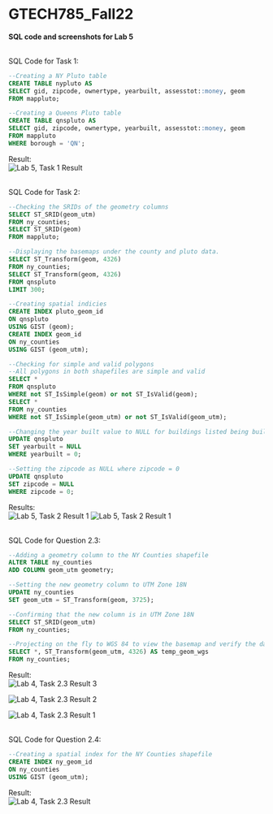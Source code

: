 # GTECH785_Fall22

<b>SQL code and screenshots for Lab 5 </b><br>

<br>SQL Code for Task 1: <br>
```sql
--Creating a NY Pluto table
CREATE TABLE nypluto AS 
SELECT gid, zipcode, ownertype, yearbuilt, assesstot::money, geom
FROM mappluto;

--Creating a Queens Pluto table
CREATE TABLE qnspluto AS 
SELECT gid, zipcode, ownertype, yearbuilt, assesstot::money, geom
FROM mappluto
WHERE borough = 'QN';
```
Result:<br>
![Lab 5, Task 1 Result](image/L5Q1.PNG)

<br>SQL Code for Task 2: <br>
```sql
--Checking the SRIDs of the geometry columns
SELECT ST_SRID(geom_utm)
FROM ny_counties;
SELECT ST_SRID(geom)
FROM mappluto;

--Displaying the basemaps under the county and pluto data.
SELECT ST_Transform(geom, 4326) 
FROM ny_counties;
SELECT ST_Transform(geom, 4326) 
FROM qnspluto
LIMIT 300;

--Creating spatial indicies
CREATE INDEX pluto_geom_id
ON qnspluto
USING GIST (geom);
CREATE INDEX geom_id
ON ny_counties
USING GIST (geom_utm);

--Checking for simple and valid polygons
--All polygons in both shapefiles are simple and valid
SELECT *
FROM qnspluto
WHERE not ST_IsSimple(geom) or not ST_IsValid(geom);
SELECT *
FROM ny_counties
WHERE not ST_IsSimple(geom_utm) or not ST_IsValid(geom_utm);

--Changing the year built value to NULL for buildings listed being built in year 0
UPDATE qnspluto
SET yearbuilt = NULL
WHERE yearbuilt = 0;

--Setting the zipcode as NULL where zipcode = 0
UPDATE qnspluto
SET zipcode = NULL
WHERE zipcode = 0;
```

Results:<br>
![Lab 5, Task 2 Result 1](image/L5Q2.PNG)
![Lab 5, Task 2 Result 1](image/L5Q3.PNG)

<br>SQL Code for Question 2.3: <br>
```sql
--Adding a geometry column to the NY Counties shapefile
ALTER TABLE ny_counties 
ADD COLUMN geom_utm geometry;

--Setting the new geometry column to UTM Zone 18N
UPDATE ny_counties
SET geom_utm = ST_Transform(geom, 3725);

--Confirming that the new column is in UTM Zone 18N
SELECT ST_SRID(geom_utm)
FROM ny_counties;

--Projecting on the fly to WGS 84 to view the basemap and verify the data
SELECT *, ST_Transform(geom_utm, 4326) AS temp_geom_wgs
FROM ny_counties;

```

Result:<br>
![Lab 4, Task 2.3 Result 3](image/L4Q2_3_1.PNG)

![Lab 4, Task 2.3 Result 2](image/L4Q2_3_2.PNG)

![Lab 4, Task 2.3 Result 1](image/L4Q2_3.png)

<br>SQL Code for Question 2.4: <br>
```sql
--Creating a spatial index for the NY Counties shapefile
CREATE INDEX ny_geom_id
ON ny_counties
USING GIST (geom_utm);
```

Result:<br>
![Lab 4, Task 2.3 Result](image/L4Q2_4.png)
